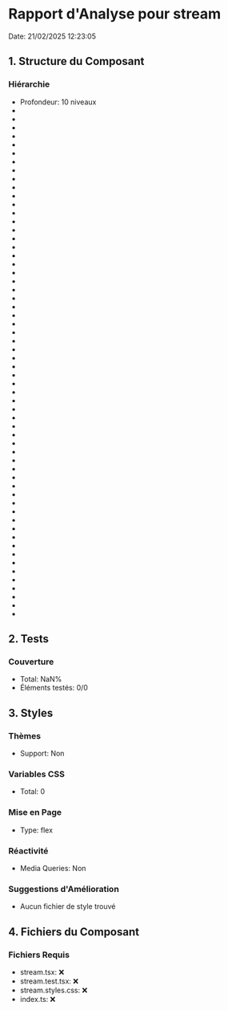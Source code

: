 # Rapport d'Analyse pour stream

Date: 21/02/2025 12:23:05

## 1. Structure du Composant

### Hiérarchie

- Profondeur: 10 niveaux
- <any>
- <Buffer>
- <any>
- <string>
- <any>
- <ArrayBuffer>
- <any>
- <NodeBlob>
- <any>
- <unknown>
- <void>
- <any>
- <any>
- <T1>
- <any>
- <T1>
- <T2>
- <any>
- <T1>
- <T2>
- <T3>
- <any>
- <T1>
- <T2>
- <T3>
- <T4>
- <NodeJS>
- <void>
- <NodeJS>
- <void>
- <undefined>
- <void>
- <void>
- <void>
- <void>
- <void>
- <void>
- <void>
- <void>
- <void>
- <void>
- <void>
- <void>
- <Uint8Array>
- <Uint8Array>
- <ReadableStreamReadResult>
- <ReadableStreamReadResult>
- <void>
- <void>
- <undefined>
- <undefined>
- <void>
- <void>
- <void>
- <ArrayBufferView>
- <ArrayBufferView>
- <Uint8Array>
- <string>
- <string>
- <BufferSource>

## 2. Tests

### Couverture

- Total: NaN%
- Éléments testés: 0/0

## 3. Styles

### Thèmes

- Support: Non

### Variables CSS

- Total: 0

### Mise en Page

- Type: flex

### Réactivité

- Media Queries: Non

### Suggestions d'Amélioration

- Aucun fichier de style trouvé

## 4. Fichiers du Composant

### Fichiers Requis

- stream.tsx: ❌
- stream.test.tsx: ❌
- stream.styles.css: ❌
- index.ts: ❌
